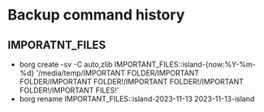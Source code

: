 # Backup command history

## IMPORATNT_FILES

- borg create -sv -C auto,zlib IMPORTANT_FILES::island-{now:%Y-%m-%d} '/media/temp/IMPORTANT FOLDER/IMPORTANT FOLDER/IMPORTANT FOLDER!/IMPORTANT FOLDER!/IMPORTANT FOLDER!/IMPORTANT FILES!' 
- borg rename IMPORTANT_FILES::island-2023-11-13 2023-11-13-island

